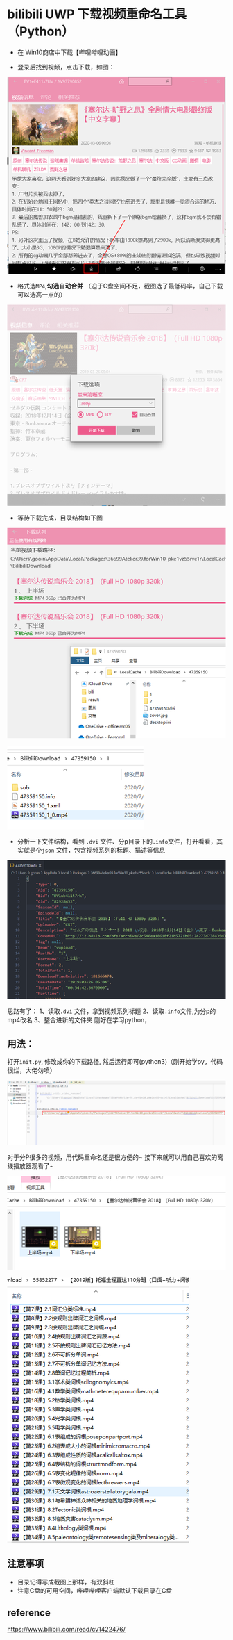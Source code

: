 # bilibili UWP 下载视频重命名工具（Python）

 - 在 Win10商店中下载【哔哩哔哩动画】

 - 登录后找到视频，点击下载，如图：
   
![](./img/1.png)

 - 格式选`MP4`,**勾选自动合并** （迫于C盘空间不足，截图选了最低码率，自己下载可以选高一点的）
 
![](./img/2.png)

 - 等待下载完成，目录结构如下图
    
![](./img/3.png)

![](./img/4.png)

 - 分析一下文件结构，看到 `.dvi` 文件、分p目录下的`.info`文件，打开看看，其实就是个`json` 文件，包含视频系列的标题、描述等信息
    
![](./img/5.png)
    
   思路有了：
        1、读取`.dvi` 文件，拿到视频系列标题
        2、读取`.info`文件,为分p的mp4改名
        3、整合进新的文件夹
   刚好在学习python，
  ## 用法：
 
   打开`init.py`, 修改成你的下载路径, 然后运行即可(python3)（刚开始学py，代码很烂，大佬勿喷）
   
![](./img/8.png)
   
  对于分P很多的视频，用代码重命名还是很方便的~ 接下来就可以用自己喜欢的离线播放器观看了~ 

![](./img/6.png)


![](./img/7.png)


## 注意事项
   
   - 目录记得写成截图上那样，有双斜杠
   - 注意C盘的可用空间，哔哩哔哩客户端默认下载目录在C盘


## reference
https://www.bilibili.com/read/cv1422476/